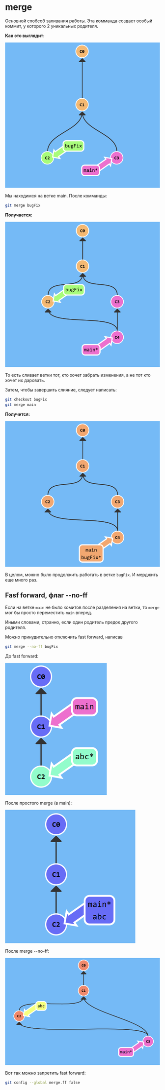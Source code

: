 # merge
Основной спобсоб заливания работы. Эта комманда создает особый коммит, у которого 2 уникальных родителя.

**Как это выглядит:**

![](images/before-merge.png)

Мы находимся на ветке main. После комманды:
```sh
git merge bugFix
```
**Получается:**

![](images/after-merge-1.png)

То есть сливает ветки тот, кто хочет забрать изменения, а не тот кто хочет их даровать.

Затем, чтобы завершить слияние, следует написать:
```sh
git checkout bugFix
git merge main
```
**Получится:**

![](images/after-merge-2.png)

В целом, можно было продолжить работать в ветке `bugFix`. И мерджить еще много раз.

## Fasf forward, флаг --no-ff
Если на ветке `main` не было комитов после разделения на ветки, то `merge` мог бы просто переместить `main` вперед. 

Иными словами, странно, если один родитель предок другого родителя.

Можно принудительно отключить fast forward, написав
```sh
git merge --no-ff bugFix
```

До fast forward:

![](images/before-ff.png)

После простого merge (в main):

![](images/after-ff.png)

После merge --no-ff:

![](images/after-no-ff.png)

Вот так можно запретить fast forward:
```sh
git config --global merge.ff false
```

